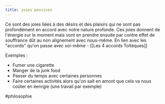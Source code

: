 ```yaml
---
title: joies passives
---
```


Ce sont des joies liées à des désirs et des plaisirs qui ne sont pas profondément en accord avec notre nature profonde.
Ces joies donnent de l'énergie sur le moment mais vont en prendre ensuite par contre effet de souffrance dût au non alignement avec nous-même.
En lien avec les "accords" qu'on passe avec soi-même - [[Les 4 accords Toltèques]]

Exemples :
- Fumer une cigarette
- Manger de la junk food
- Passer du temps avec certaines personnes
- Faire certaines activités alors qu'on sait en amont que cela va nous coûter en éenrgie (une travail par exemple)

#philosophie 